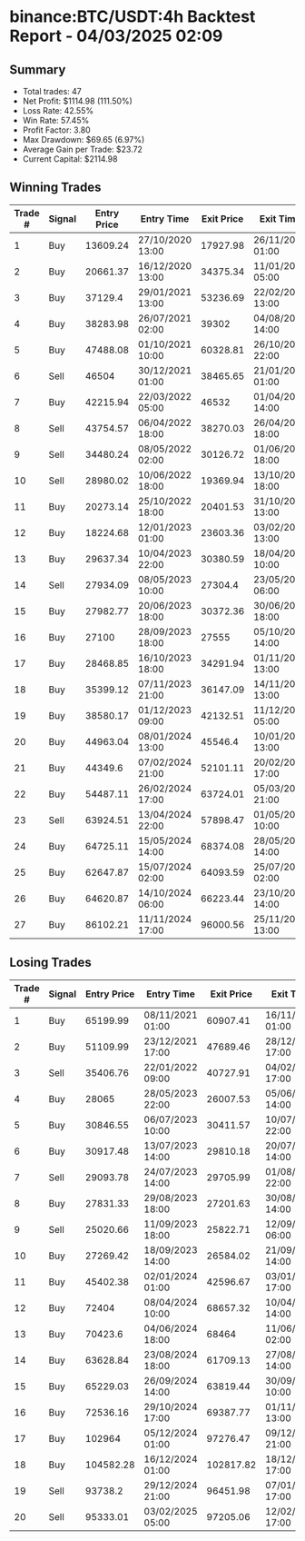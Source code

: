 # binance:BTC/USDT:4h Backtest Report - 04/03/2025 02:09
## Summary

- Total trades: 47
- Net Profit: $1114.98 (111.50%)
- Loss Rate: 42.55%
- Win Rate: 57.45%
- Profit Factor: 3.80
- Max Drawdown: $69.65 (6.97%)
- Average Gain per Trade: $23.72
- Current Capital: $2114.98

## Winning Trades

| Trade # | Signal | Entry Price | Entry Time | Exit Price | Exit Time | Gain |
|---------|--------|-------------|------------|------------|-----------|------|
| 1 | Buy | 13609.24 | 27/10/2020 13:00 | 17927.98 | 26/11/2020 01:00 | $79.33 |
| 2 | Buy | 20661.37 | 16/12/2020 13:00 | 34375.34 | 11/01/2021 05:00 | $179.10 |
| 3 | Buy | 37129.4 | 29/01/2021 13:00 | 53236.69 | 22/02/2021 13:00 | $136.48 |
| 4 | Buy | 38283.98 | 26/07/2021 02:00 | 39302 | 04/08/2021 14:00 | $9.27 |
| 5 | Buy | 47488.08 | 01/10/2021 10:00 | 60328.81 | 26/10/2021 22:00 | $94.92 |
| 6 | Sell | 46504 | 30/12/2021 01:00 | 38465.65 | 21/01/2022 01:00 | $62.65 |
| 7 | Buy | 42215.94 | 22/03/2022 05:00 | 46532 | 01/04/2022 14:00 | $37.20 |
| 8 | Sell | 43754.57 | 06/04/2022 18:00 | 38270.03 | 26/04/2022 18:00 | $46.78 |
| 9 | Sell | 34480.24 | 08/05/2022 02:00 | 30126.72 | 01/06/2022 18:00 | $48.60 |
| 10 | Sell | 28980.02 | 10/06/2022 18:00 | 19369.94 | 13/10/2022 18:00 | $131.66 |
| 11 | Buy | 20273.14 | 25/10/2022 18:00 | 20401.53 | 31/10/2022 13:00 | $2.72 |
| 12 | Buy | 18224.68 | 12/01/2023 01:00 | 23603.36 | 03/02/2023 13:00 | $127.10 |
| 13 | Buy | 29637.34 | 10/04/2023 22:00 | 30380.59 | 18/04/2023 10:00 | $11.60 |
| 14 | Sell | 27934.09 | 08/05/2023 10:00 | 27304.4 | 23/05/2023 06:00 | $10.49 |
| 15 | Buy | 27982.77 | 20/06/2023 18:00 | 30372.36 | 30/06/2023 18:00 | $39.23 |
| 16 | Buy | 27100 | 28/09/2023 18:00 | 27555 | 05/10/2023 14:00 | $7.58 |
| 17 | Buy | 28468.85 | 16/10/2023 18:00 | 34291.94 | 01/11/2023 13:00 | $92.79 |
| 18 | Buy | 35399.12 | 07/11/2023 21:00 | 36147.09 | 14/11/2023 13:00 | $10.08 |
| 19 | Buy | 38580.17 | 01/12/2023 09:00 | 42132.51 | 11/12/2023 05:00 | $44.14 |
| 20 | Buy | 44963.04 | 08/01/2024 13:00 | 45546.4 | 10/01/2024 13:00 | $6.26 |
| 21 | Buy | 44349.6 | 07/02/2024 21:00 | 52101.11 | 20/02/2024 17:00 | $84.66 |
| 22 | Buy | 54487.11 | 26/02/2024 17:00 | 63724.01 | 05/03/2024 21:00 | $85.70 |
| 23 | Sell | 63924.51 | 13/04/2024 22:00 | 57898.47 | 01/05/2024 10:00 | $49.03 |
| 24 | Buy | 64725.11 | 15/05/2024 14:00 | 68374.08 | 28/05/2024 14:00 | $30.02 |
| 25 | Buy | 62647.87 | 15/07/2024 02:00 | 64093.59 | 25/07/2024 02:00 | $12.37 |
| 26 | Buy | 64620.87 | 14/10/2024 06:00 | 66223.44 | 23/10/2024 14:00 | $13.20 |
| 27 | Buy | 86102.21 | 11/11/2024 17:00 | 96000.56 | 25/11/2024 13:00 | $60.91 |


## Losing Trades

| Trade # | Signal | Entry Price | Entry Time | Exit Price | Exit Time | Loss |
|---------|--------|-------------|------------|------------|-----------|------|
| 1 | Buy | 65199.99 | 08/11/2021 01:00 | 60907.41 | 16/11/2021 01:00 | $24.67 |
| 2 | Buy | 51109.99 | 23/12/2021 17:00 | 47689.46 | 28/12/2021 17:00 | $24.67 |
| 3 | Sell | 35406.76 | 22/01/2022 09:00 | 40727.91 | 04/02/2022 17:00 | $56.82 |
| 4 | Buy | 28065 | 28/05/2023 22:00 | 26007.53 | 05/06/2023 14:00 | $34.30 |
| 5 | Buy | 30846.55 | 06/07/2023 10:00 | 30411.57 | 10/07/2023 22:00 | $6.62 |
| 6 | Buy | 30917.48 | 13/07/2023 14:00 | 29810.18 | 20/07/2023 14:00 | $16.74 |
| 7 | Sell | 29093.78 | 24/07/2023 14:00 | 29705.99 | 01/08/2023 22:00 | $9.75 |
| 8 | Buy | 27831.33 | 29/08/2023 18:00 | 27201.63 | 30/08/2023 14:00 | $10.43 |
| 9 | Sell | 25020.66 | 11/09/2023 18:00 | 25822.71 | 12/09/2023 06:00 | $14.69 |
| 10 | Buy | 27269.42 | 18/09/2023 14:00 | 26584.02 | 21/09/2023 14:00 | $11.43 |
| 11 | Buy | 45402.38 | 02/01/2024 01:00 | 42596.67 | 03/01/2024 17:00 | $30.31 |
| 12 | Buy | 72404 | 08/04/2024 10:00 | 68657.32 | 10/04/2024 14:00 | $27.27 |
| 13 | Buy | 70423.6 | 04/06/2024 18:00 | 68464 | 11/06/2024 02:00 | $15.02 |
| 14 | Buy | 63628.84 | 23/08/2024 18:00 | 61709.13 | 27/08/2024 14:00 | $16.27 |
| 15 | Buy | 65229.03 | 26/09/2024 14:00 | 63819.44 | 30/09/2024 10:00 | $11.57 |
| 16 | Buy | 72536.16 | 29/10/2024 17:00 | 69387.77 | 01/11/2024 13:00 | $23.25 |
| 17 | Buy | 102964 | 05/12/2024 01:00 | 97276.47 | 09/12/2024 21:00 | $30.11 |
| 18 | Buy | 104582.28 | 16/12/2024 01:00 | 102817.82 | 18/12/2024 17:00 | $9.07 |
| 19 | Sell | 93738.2 | 29/12/2024 21:00 | 96451.98 | 07/01/2025 17:00 | $15.50 |
| 20 | Sell | 95333.01 | 03/02/2025 05:00 | 97205.06 | 12/02/2025 17:00 | $10.43 |
